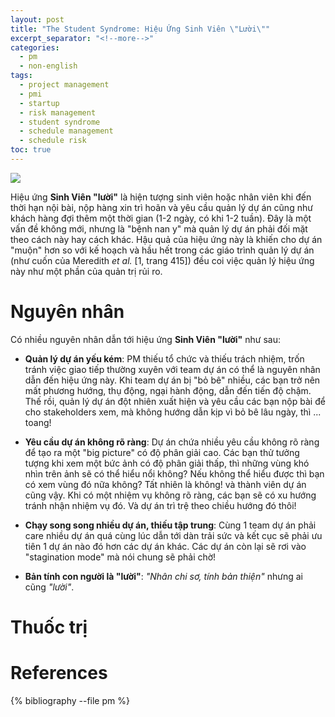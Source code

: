 ```yaml
---
layout: post
title: "The Student Syndrome: Hiệu Ứng Sinh Viên \"Lười\""
excerpt_separator: "<!--more-->"
categories:
  - pm
  - non-english
tags:
  - project management
  - pmi
  - startup
  - risk management
  - student syndrome
  - schedule management
  - schedule risk
toc: true
---
```

![](https://upload.wikimedia.org/wikipedia/commons/5/5f/Student_syndrome.png)

Hiệu ứng __Sinh Viên "lười"__ là hiện tượng sinh viên hoặc nhân viên khi đến thời hạn nội bài, nộp hàng xin trì hoãn và yêu cầu quản lý dự án cũng như khách hàng đợi thêm một thời gian (1-2 ngày, có khi 1-2 tuần).
Đây là một vấn đề không mới, nhưng là "bệnh nan y" mà quản lý dự án phải đối mặt theo cách này hay cách khác.
Hậu quả của hiệu ứng này là khiến cho dự án "muộn" hơn so với kế hoạch và hầu hết trong các giáo trình quản lý dự án (như cuốn của Meredith _et al._ [1, trang 415]) đều coi việc quản lý hiệu ứng này như một phần của quản trị rủi ro.

<!--more-->

# Nguyên nhân

Có nhiều nguyên nhân dẫn tới hiệu ứng __Sinh Viên "lười"__ như sau:

* __Quản lý dự án yếu kém__: PM thiếu tổ chức và thiếu trách nhiệm, trốn tránh việc giao tiếp thường xuyên với team dự án có thể là nguyên nhân dẫn đến hiệu ứng này.
Khi team dự án bị "bỏ bê" nhiều, các bạn trở nên mất phương hướng, thụ động, ngại hành động, dẫn đến tiến độ chậm.
Thế rồi, quản lý dự án đột nhiên xuất hiện và yêu cầu các bạn nộp bài để cho stakeholders xem, mà không hướng dẫn kịp vì bỏ bê lâu ngày, thì ... toang!

* __Yêu cầu dự án không rõ ràng__: Dự án chứa nhiều yêu cầu không rõ ràng để tạo ra một "big picture" có độ phân giải cao. Các bạn thử tưởng tượng khi xem một bức ảnh có độ phân giải thấp, thì những vùng khó nhìn trên ảnh sẽ có thể hiểu nổi không? Nếu không thể hiểu được thì bạn có xem vùng đó nữa không? Tất nhiên là không! và thành viên dự án cũng vậy. Khi có một nhiệm vụ không rõ ràng, các bạn sẽ có xu hướng tránh nhận nhiệm vụ đó. Và dự án trì trệ theo chiều hướng đó thôi!

* __Chạy song song nhiều dự án, thiếu tập trung__: Cùng 1 team dự án phải care nhiều dự án quá cùng lúc dẫn tới dàn trải sức và kết cục sẽ phải ưu tiên 1 dự án nào đó hơn các dự án khác. Các dự án còn lại sẽ rơi vào "stagination mode" mà nói chung sẽ phải chờ!

* __Bản tính con người là "lười"__: _"Nhân chi sơ, tính bản thiện"_ nhưng ai cũng _"lười"_.


# Thuốc trị

# References

{% bibliography --file pm %}